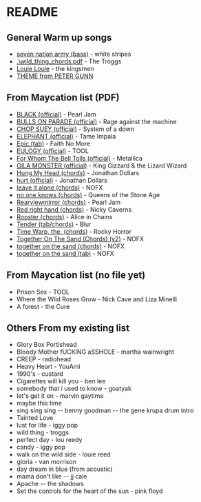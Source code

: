 # README

## General Warm up songs

- [seven nation army (bass)](.\seven_nation_army_bass.pdf) - white stripes
- [.\wild_thing_chords.pdf](.\wild_thing_chords.pdf) - The Troggs
- [Louie Louie](./01_Louie_Louie.pdf) - the kingsmen
- [THEME from PETER GUNN](02_THEME_from_PETER_GUNN.pdf)


## From Maycation list (PDF)

- [BLACK (official)](.\BLACK_OFFICIAL_by_Pearl_Jam.pdf) - Pearl Jam
- [BULLS ON PARADE (official)](.\BULLS_ON_PARADE_OFFICIAL_by_Rage_Against_the_Machine_@_Ultimate-Guitar.Com.pdf) - Rage against the machine
- [CHOP SUEY (official)](.\CHOP_SUEY_OFFICIAL_by_System_Of_A_Down_@_Ultimate-Guitar.Com.pdf) - System of a down
- [ELEPHANT (official)](.\ELEPHANT_OFFICIAL_by_Tame_Impala_@_Ultimate-Guitar.Com.pdf) - Tame Impala
- [Epic (tab)](.\epic_tab.pdf) - Faith No More
- [EULOGY (official)](.\EULOGY_OFFICIAL_by_Tool_@_Ultimate-Guitar.Com.pdf) - TOOL
- [For Whom The Bell Tolls (official)](.\For_Whom_The_Bell_Tolls_Official_by_Metallicatabs_@_Ultimate_Guitar_Archive.pdf) - Metallica
- [GILA MONSTER (official)](.\GILA_MONSTER_OFFICIAL_by_King_Gizzard_&_The_Lizard_Wizard_@_Ultimate-Guitar.Com.pdf) - King Gizzard & the Lizard Wizard
- [Hung My Head (chords)](.\00_Hung_My_Head.pdf) - Jonathan Dollars
- [hurt (official)](.\hurt_official.pdf) - Jonathan Dollars
- [leave it alone (chords)](.\leave_it_alone_chords.pdf) - NOFX
- [no one knows (chords)](.\no_one_knows_chords.pdf) - Queens of the Stone Age
- [Rearviewmirror (chords)](.\rearviewmirror_chords.pdf) - Pearl Jam
- [Red right hand (chords)](.\red_right_hand_chords.pdf) - Nicky Caverns
- [Rooster (chords)](.\rooster_chords.pdf) - Alice in Chains
- [Tender (tab/chords)](.\03_Tender_Blur.pdf) - Blur
- [Time Warp, the. (chords)](.\the_rocky_horror_picture_show_the_time_warp_chords.pdf) - Rocky Horror
- [Together On The Sand (Chords) (v2)](.\Together_On_The_Sand_Chords_(ver_2)_by_NOFXtabs_@_Ultimate_Guitar_Archive.pdf) - NOFX
- [together on the sand (chords)](.\together_on_the_sand_chords.pdf) - NOFX
- [together on the sand (tab)](.\together_on_the_sand_tab.pdf) - NOFX


## From Maycation list (no file yet)


- Prison Sex - TOOL
- Where the Wild Roses Grow - Nick Cave and Liza Minelli
- A forest - the Cure


## Others From my existing list

- Glory Box Portishead
- Bloody Mother fUCKING aSSHOLE - martha wainwright
- CREEP - radiohead
- Heavy Heart - YouAmi
- 1990's - custard
- Cigarettes will kill you - ben lee
- somebody that i used to know - goatyak
- let's get it on - marvin gaytime
- maybe this time
- sing sing sing -- benny goodman -- the gene krupa drum intro
- Tainted Love
- lust for life - iggy pop
- wild thing - troggs
- perfect day - lou reedy
- candy - iggy pop
- walk on the wild side - louie reed
- gloria - van morrison
- day dream in blue (from acoustic)
- mama don't like -- jj cale
- Apache -- the shadows
- Set the controls for the heart of the sun - pink floyd

